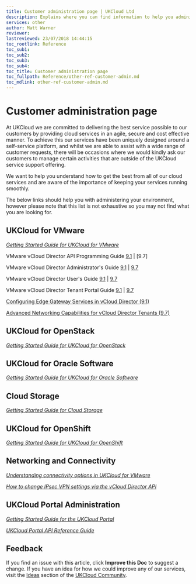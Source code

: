 ```yaml
---
title: Customer administration page | UKCloud Ltd
description: Explains where you can find information to help you administer your environment
services: other
author: Matt Warner
reviewer:
lastreviewed: 23/07/2018 14:44:15
toc_rootlink: Reference
toc_sub1: 
toc_sub2:
toc_sub3:
toc_sub4:
toc_title: Customer administration page
toc_fullpath: Reference/other-ref-customer-admin.md
toc_mdlink: other-ref-customer-admin.md
---
```


# Customer administration page

At UKCloud we are committed to delivering the best service possible to our customers by providing cloud services in an agile, secure and cost effective manner. To achieve this our services have been uniquely designed around a self-service platform, and whilst we are able to assist with a wide range of customer requests, there will be occasions where we would kindly ask our customers to manage certain activities that are outside of the UKCloud service support offering.

We want to help you understand how to get the best from all of our cloud services and are aware of the importance of keeping your services running smoothly.

The below links should help you with administering your environment, however please note that this list is not exhaustive so you may not find what you are looking for.

## UKCloud for VMware

[*Getting Started Guide for UKCloud for VMware*](../vmware/vmw-gs.md)

VMware vCloud Director API Programming Guide [9.1](https://code.vmware.com/doc/preview?id=6899) | [9.7]

VMware vCloud Director Administrator's Guide [9.1](https://docs.vmware.com/en/vCloud-Director/9.0/com.vmware.vcloud.admin.doc/GUID-3A4FBE1E-6BDB-4AE4-93F8-D23A8DCBD1F1.html) | [9.7](https://docs.vmware.com/en/vCloud-Director/9.7/com.vmware.vcloud.admin.doc/GUID-3A4FBE1E-6BDB-4AE4-93F8-D23A8DCBD1F1.html)

VMware vCloud Director User's Guide [9.1](https://docs.vmware.com/en/vCloud-Director/9.0/com.vmware.vcloud.user.doc/GUID-D078FBD8-4704-4FB9-B112-C79349CC47DB.html) | [9.7](https://docs.vmware.com/en/vCloud-Director/9.7/com.vmware.vcloud.user.doc/GUID-D078FBD8-4704-4FB9-B112-C79349CC47DB.html)

VMware vCloud Director Tenant Portal Guide [9.1](https://docs.vmware.com/en/vCloud-Director/9.1/com.vmware.vcloud.tenantportal.doc/GUID-74C9E10D-9197-43B0-B469-126FFBCB5121.html) | [9.7](https://docs.vmware.com/en/vCloud-Director/9.7/com.vmware.vcloud.tenantportal.doc/GUID-74C9E10D-9197-43B0-B469-126FFBCB5121.html)

[Configuring Edge Gateway Services in vCloud Director (9.1)](https://docs.vmware.com/en/vCloud-Director/9.1/com.vmware.vcloud.admin.doc/GUID-99A1DA05-AF6B-4F22-842E-92394B50F9A8.html)

[Advanced Networking Capabilities for vCloud Director Tenants (9.7)](https://docs.vmware.com/en/vCloud-Director/9.7/com.vmware.vcloud.tenantportal.doc/GUID-FA1B782D-7E76-4AB9-9EB9-E0A11401BEB0.html)

## UKCloud for OpenStack

[*Getting Started Guide for UKCloud for OpenStack*](../openstack/ostack-gs.md)

## UKCloud for Oracle Software

[*Getting Started Guide for UKCloud for Oracle Software*](../oracle/orcl-gs.md)

## Cloud Storage

[*Getting Started Guide for Cloud Storage*](../cloud-storage/cs-gs.md)

## UKCloud for OpenShift

[*Getting Started Guide for UKCloud for OpenShift*](../openshift/oshift-gs.md)

## Networking and Connectivity

[*Understanding connectivity options in UKCloud for VMware*](../vmware/vmw-ref-connectivity-options.md)

[*How to change IPsec VPN settings via the vCloud Director API*](../vmware/vmw-how-change-ipsec-vpn-api.md)

## UKCloud Portal Administration

[*Getting Started Guide for the UKCloud Portal*](../portal/ptl-gs.md)

[*UKCloud Portal API Reference Guide*](../portal/ptl-ref-portal-api.md)

## Feedback

If you find an issue with this article, click **Improve this Doc** to suggest a change. If you have an idea for how we could improve any of our services, visit the [Ideas](https://community.ukcloud.com/ideas) section of the [UKCloud Community](https://community.ukcloud.com).
